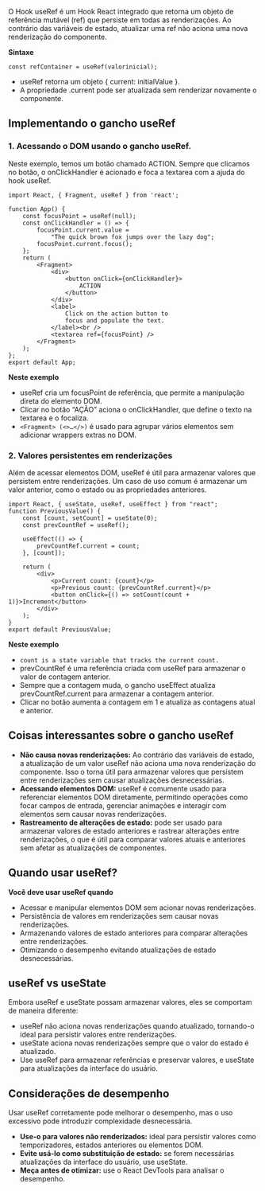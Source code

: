 O Hook useRef é um Hook React integrado que retorna um objeto de referência mutável (ref) que persiste em todas as renderizações. Ao contrário das variáveis ​​de estado, atualizar uma ref não aciona uma nova renderização do componente.

****Sintaxe****

```
const refContainer = useRef(valorinicial);

```
- useRef retorna um objeto { current: initialValue }.
- A propriedade .current pode ser atualizada sem renderizar novamente o componente.

## Implementando o gancho useRef

### ****1.**** Acessando o DOM usando o gancho useRef.

Neste exemplo, temos um botão chamado ACTION. Sempre que clicamos no botão, o onClickHandler é acionado e foca a textarea com a ajuda do hook useRef.
```
import React, { Fragment, useRef } from 'react';

function App() {
    const focusPoint = useRef(null);
    const onClickHandler = () => {
        focusPoint.current.value =
            "The quick brown fox jumps over the lazy dog";
        focusPoint.current.focus();
    };
    return (
        <Fragment>
            <div>
                <button onClick={onClickHandler}>
                    ACTION
                </button>
            </div>
            <label>
                Click on the action button to
                focus and populate the text.
            </label><br />
            <textarea ref={focusPoint} />
        </Fragment>
    );
};
export default App;
```

****Neste exemplo****

- useRef cria um focusPoint de referência, que permite a manipulação direta do elemento DOM.
- Clicar no botão “AÇÃO” aciona o onClickHandler, que define o texto na textarea e o focaliza.
- `<Fragment> (<>…</>)` é usado para agrupar vários elementos sem adicionar wrappers extras no DOM.

### 2. Valores persistentes em renderizações

Além de acessar elementos DOM, useRef é útil para armazenar valores que persistem entre renderizações. Um caso de uso comum é armazenar um valor anterior, como o estado ou as propriedades anteriores.
```
import React, { useState, useRef, useEffect } from "react";
function PreviousValue() {
    const [count, setCount] = useState(0);
    const prevCountRef = useRef();

    useEffect(() => {
        prevCountRef.current = count;
    }, [count]);

    return (
        <div>
            <p>Current count: {count}</p>
            <p>Previous count: {prevCountRef.current}</p>
            <button onClick={() => setCount(count + 1)}>Increment</button>
        </div>
    );
}
export default PreviousValue;
```

****Neste exemplo****

- `count is a state variable that tracks the current count.`
- prevCountRef é uma referência criada com useRef para armazenar o valor de contagem anterior.
- Sempre que a contagem muda, o gancho useEffect atualiza prevCountRef.current para armazenar a contagem anterior.
- Clicar no botão aumenta a contagem em 1 e atualiza as contagens atual e anterior.

## Coisas interessantes sobre o gancho useRef

- ****Não causa novas renderizações:**** Ao contrário das variáveis ​​de estado, a atualização de um valor useRef não aciona uma nova renderização do componente. Isso o torna útil para armazenar valores que persistem entre renderizações sem causar atualizações desnecessárias.
- ****Acessando elementos DOM:**** useRef é comumente usado para referenciar elementos DOM diretamente, permitindo operações como focar campos de entrada, gerenciar animações e interagir com elementos sem causar novas renderizações.
- ****Rastreamento de alterações de estado:**** pode ser usado para armazenar valores de estado anteriores e rastrear alterações entre renderizações, o que é útil para comparar valores atuais e anteriores sem afetar as atualizações de componentes.

## Quando usar useRef?

****Você deve usar useRef quando****

- Acessar e manipular elementos DOM sem acionar novas renderizações.
- Persistência de valores em renderizações sem causar novas renderizações.
- Armazenando valores de estado anteriores para comparar alterações entre renderizações.
- Otimizando o desempenho evitando atualizações de estado desnecessárias.

## useRef vs useState

Embora useRef e useState possam armazenar valores, eles se comportam de maneira diferente:

- useRef não aciona novas renderizações quando atualizado, tornando-o ideal para persistir valores entre renderizações.
- useState aciona novas renderizações sempre que o valor do estado é atualizado.
- Use useRef para armazenar referências e preservar valores, e useState para atualizações da interface do usuário.

## Considerações de desempenho

Usar useRef corretamente pode melhorar o desempenho, mas o uso excessivo pode introduzir complexidade desnecessária.

- ****Use-o para valores não renderizados:**** ideal para persistir valores como temporizadores, estados anteriores ou elementos DOM.
- ****Evite usá-lo como substituição de estado:**** se forem necessárias atualizações da interface do usuário, use useState.
- ****Meça antes de otimizar:**** use o React DevTools para analisar o desempenho.




